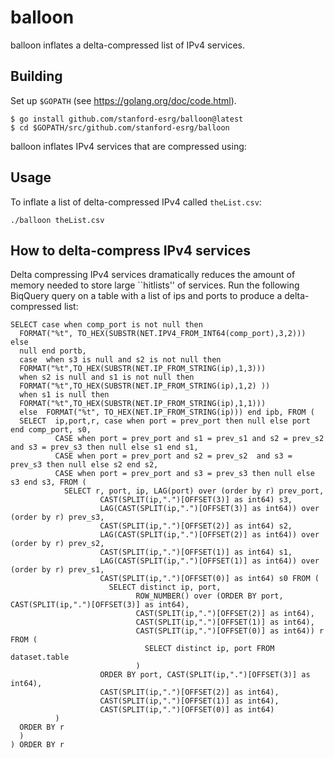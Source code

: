 balloon
=========

balloon inflates a delta-compressed list of IPv4 services. 

## Building

Set up `$GOPATH` (see https://golang.org/doc/code.html).
```
$ go install github.com/stanford-esrg/balloon@latest
$ cd $GOPATH/src/github.com/stanford-esrg/balloon
```

balloon inflates IPv4 services that are compressed using:

## Usage

To inflate a list of delta-compressed IPv4 called `theList.csv`:

```
./balloon theList.csv
```

## How to delta-compress IPv4 services

Delta compressing IPv4 services dramatically reduces the amount of memory needed to store large ``hitlists'' of services.
Run the following BiqQuery query on a table with a list of ips and ports to produce a delta-compressed list:
```
SELECT case when comp_port is not null then
  FORMAT("%t", TO_HEX(SUBSTR(NET.IPV4_FROM_INT64(comp_port),3,2))) else
  null end portb,
  case  when s3 is null and s2 is not null then 
  FORMAT("%t",TO_HEX(SUBSTR(NET.IP_FROM_STRING(ip),1,3)))
  when s2 is null and s1 is not null then 
  FORMAT("%t",TO_HEX(SUBSTR(NET.IP_FROM_STRING(ip),1,2) ))
  when s1 is null then
  FORMAT("%t",TO_HEX(SUBSTR(NET.IP_FROM_STRING(ip),1,1)))
  else  FORMAT("%t", TO_HEX(NET.IP_FROM_STRING(ip))) end ipb, FROM (
  SELECT  ip,port,r, case when port = prev_port then null else port end comp_port, s0,
          CASE when port = prev_port and s1 = prev_s1 and s2 = prev_s2 and s3 = prev_s3 then null else s1 end s1,
          CASE when port = prev_port and s2 = prev_s2  and s3 = prev_s3 then null else s2 end s2,
          CASE when port = prev_port and s3 = prev_s3 then null else s3 end s3, FROM (
            SELECT r, port, ip, LAG(port) over (order by r) prev_port,
                    CAST(SPLIT(ip,".")[OFFSET(3)] as int64) s3,
                    LAG(CAST(SPLIT(ip,".")[OFFSET(3)] as int64)) over (order by r) prev_s3,
                    CAST(SPLIT(ip,".")[OFFSET(2)] as int64) s2,
                    LAG(CAST(SPLIT(ip,".")[OFFSET(2)] as int64)) over (order by r) prev_s2,
                    CAST(SPLIT(ip,".")[OFFSET(1)] as int64) s1,
                    LAG(CAST(SPLIT(ip,".")[OFFSET(1)] as int64)) over (order by r) prev_s1,
                    CAST(SPLIT(ip,".")[OFFSET(0)] as int64) s0 FROM (
                      SELECT distinct ip, port,
                            ROW_NUMBER() over (ORDER BY port, CAST(SPLIT(ip,".")[OFFSET(3)] as int64), 
                            CAST(SPLIT(ip,".")[OFFSET(2)] as int64),
                            CAST(SPLIT(ip,".")[OFFSET(1)] as int64),
                            CAST(SPLIT(ip,".")[OFFSET(0)] as int64)) r FROM (
                              SELECT distinct ip, port FROM dataset.table
                            )
                    ORDER BY port, CAST(SPLIT(ip,".")[OFFSET(3)] as int64), 
                    CAST(SPLIT(ip,".")[OFFSET(2)] as int64),
                    CAST(SPLIT(ip,".")[OFFSET(1)] as int64),
                    CAST(SPLIT(ip,".")[OFFSET(0)] as int64)
          ) 
  ORDER BY r
  )
) ORDER BY r
```
